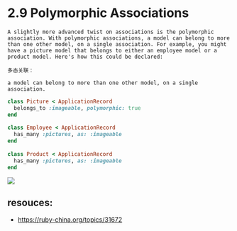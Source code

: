 # 2.9 Polymorphic Associations
```
A slightly more advanced twist on associations is the polymorphic association. With polymorphic associations, a model can belong to more than one other model, on a single association. For example, you might have a picture model that belongs to either an employee model or a product model. Here's how this could be declared:

多态关联：

a model can belong to more than one other model, on a single association.
```

<!-- 
这种本质上是创建了一个 imageable 的中间表
-->


```rb
class Picture < ApplicationRecord
  belongs_to :imageable, polymorphic: true
end
 
class Employee < ApplicationRecord
  has_many :pictures, as: :imageable
end
 
class Product < ApplicationRecord
  has_many :pictures, as: :imageable
end
```

![](https://ws4.sinaimg.cn/large/0069RVTdgy1fu76ge0kz6j30ht0k9ac0.jpg)

## resouces:
+ https://ruby-china.org/topics/31672